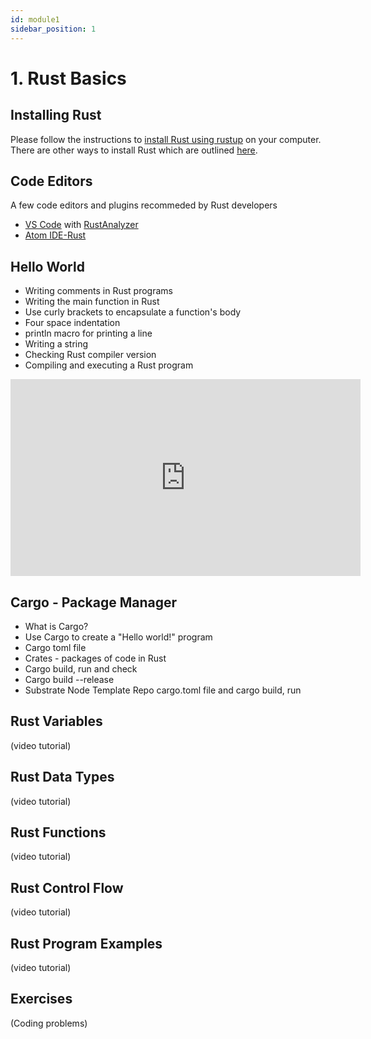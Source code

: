 ```yaml
---
id: module1
sidebar_position: 1
---
```


# 1. Rust Basics

## Installing Rust

Please follow the instructions to [install Rust using rustup](https://www.rust-lang.org/tools/install) on your computer. There are other ways to install Rust which are outlined [here](https://forge.rust-lang.org/infra/other-installation-methods.html).

## Code Editors

A few code editors and plugins recommeded by Rust developers

- [VS Code](https://code.visualstudio.com/) with [RustAnalyzer](https://rust-analyzer.github.io/)
- [Atom IDE-Rust](https://atom.io/packages/ide-rust)


## Hello World

- Writing comments in Rust programs
- Writing the main function in Rust
- Use curly brackets to encapsulate a function's body
- Four space indentation
- println macro for printing a line
- Writing a string
- Checking Rust compiler version
- Compiling and executing a Rust program

<iframe width="560" height="315" src="https://www.youtube.com/embed/2Uq6W0W9Rhc" title="YouTube video player" frameborder="0" allow="accelerometer; autoplay; clipboard-write; encrypted-media; gyroscope; picture-in-picture" allowfullscreen></iframe>

## Cargo - Package Manager

- What is Cargo?
- Use Cargo to create a "Hello world!" program
- Cargo toml file
- Crates - packages of code in Rust
- Cargo build, run and check
- Cargo build --release
- Substrate Node Template Repo cargo.toml file and cargo build, run

## Rust Variables

(video tutorial)

## Rust Data Types

(video tutorial)

## Rust Functions

(video tutorial)

## Rust Control Flow

(video tutorial)


## Rust Program Examples

(video tutorial)

## Exercises

(Coding problems)

